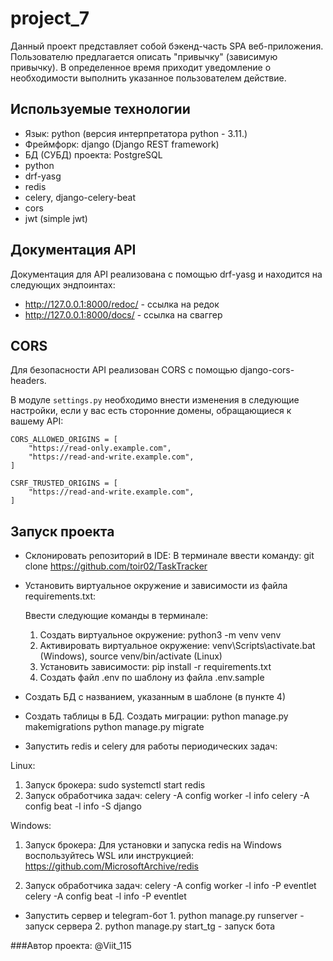 # project_7
Данный проект представляет собой бэкенд-часть SPA веб-приложения.
Пользователю предлагается описать "привычку" (зависимую привычку). В определенное время приходит
уведомление о необходимости выполнить указанное пользователем действие.

## Используемые технологии

  * Язык: python (версия интерпретатора python - 3.11.)
  * Фреймфорк: django (Django REST framework)
  * БД (СУБД) проекта: PostgreSQL
  * python
  * drf-yasg
  * redis
  * celery, django-celery-beat
  * cors
  * jwt (simple jwt)


## Документация API
Документация для API реализована с помощью drf-yasg и находится на следующих эндпоинтах:
* http://127.0.0.1:8000/redoc/ - ссылка на редок
* http://127.0.0.1:8000/docs/ - ссылка на сваггер

## CORS
Для безопасности API реализован CORS с помощью django-cors-headers. 

В модуле ``settings.py`` необходимо внести изменения в следующие настройки, 
если у вас есть сторонние домены, обращающиеся к вашему API:

```
CORS_ALLOWED_ORIGINS = [
    "https://read-only.example.com",
    "https://read-and-write.example.com",
]

CSRF_TRUSTED_ORIGINS = [
    "https://read-and-write.example.com",
]
```

## Запуск проекта
* Склонировать репозиторий в IDE: 
   В терминале ввести команду: git clone https://github.com/toir02/TaskTracker

* Установить виртуальное окружение и зависимости из файла requirements.txt:

  Ввести следующие команды в терминале:
  1. Создать виртуальное окружение: python3 -m venv venv
  2. Активировать виртуальное окружение: venv\Scripts\activate.bat (Windows), 
                                         source venv/bin/activate (Linux)
  3. Установить зависимости: pip install -r requirements.txt 
  4. Создать файл .env по шаблону из файла .env.sample

* Создать БД с названием, указанным в шаблоне (в пункте 4)

* Создать таблицы в БД. Создать миграции:
      python manage.py makemigrations
      python manage.py migrate

* Запустить redis и celery для работы периодических задач:

Linux:
1. Запуск брокера: 
 sudo systemctl start redis
2. Запуск обработчика задач:
 celery -A config worker -l info
 celery -A config beat -l info -S django

Windows:

1. Запуск брокера: 
 Для установки и запуска redis на Windows воспользуйтесь WSL 
 или инструкцией: https://github.com/MicrosoftArchive/redis

2. Запуск обработчика задач:
 celery -A config worker -l info -P eventlet
 celery -A config beat -l info -P eventlet


* Запустить сервер и telegram-бот
      1. python manage.py runserver - запуск сервера
      2. python manage.py start_tg - запуск бота


###Автор проекта:
@Viit_115


